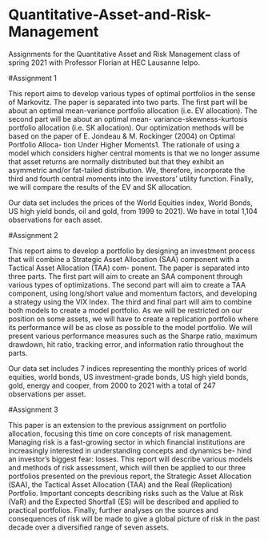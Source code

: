 # Quantitative-Asset-and-Risk-Management


Assignments for the Quantitative Asset and Risk Management class of spring 2021 with Professor Florian at HEC Lausanne Ielpo.




#Assignment 1

This report aims to develop various types of optimal portfolios in the sense of Markovitz. The paper is separated into two parts. The first part will be about an optimal mean-variance portfolio allocation (i.e. EV allocation). The second part will be about an optimal mean- variance-skewness-kurtosis portfolio allocation (i.e. SK allocation). Our optimization methods will be based on the paper of E. Jondeau & M. Rockinger (2004) on Optimal Portfolio Alloca- tion Under Higher Moments1. The rationale of using a model which considers higher central moments is that we no longer assume that asset returns are normally distributed but that they exhibit an asymmetric and/or fat-tailed distribution. We, therefore, incorporate the third and fourth central moments into the investors’ utility function. Finally, we will compare the results of the EV and SK allocation.

Our data set includes the prices of the World Equities index, World Bonds, US high yield bonds, oil and gold, from 1999 to 2021). We have in total 1,104 observations for each asset.

#Assignment 2

This report aims to develop a portfolio by designing an investment process that will combine a Strategic Asset Allocation (SAA) component with a Tactical Asset Allocation (TAA) com- ponent. The paper is separated into three parts. The first part will aim to create an SAA component through various types of optimizations. The second part will aim to create a TAA component, using long/short value and momentum factors, and developing a strategy using the VIX Index. The third and final part will aim to combine both models to create a model portfolio. As we will be restricted on our position on some assets, we will have to create a replication portfolio where its performance will be as close as possible to the model portfolio. We will present various performance measures such as the Sharpe ratio, maximum drawdown, hit ratio, tracking error, and information ratio throughout the parts.

Our data set includes 7 indices representing the monthly prices of world equities, world bonds, US investment-grade bonds, US high yield bonds, gold, energy and cooper, from 2000 to 2021 with a total of 247 observations per asset.

#Assignment 3

This paper is an extension to the previous assignment on portfolio allocation, focusing this time on core concepts of risk management. Managing risk is a fast-growing sector in which financial institutions are increasingly interested in understanding concepts and dynamics be- hind an investor’s biggest fear: losses. This report will describe various models and methods of risk assessment, which will then be applied to our three portfolios presented on the previous report, the Strategic Asset Allocation (SAA), the Tactical Asset Allocation (TAA) and the Real (Replication) Portfolio. Important concepts describing risks such as the Value at Risk (VaR) and the Expected Shortfall (ES) will be described and applied to practical portfolios. Finally, further analyses on the sources and consequences of risk will be made to give a global picture of risk in the past decade over a diversified range of seven assets.

